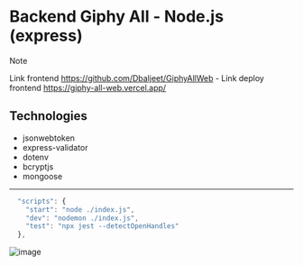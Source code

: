 # Backend Giphy All - Node.js (express)

> [!NOTE]
> Link frontend https://github.com/Dbaljeet/GiphyAllWeb  - Link deploy frontend https://giphy-all-web.vercel.app/

## Technologies
* jsonwebtoken
* express-validator
* dotenv
* bcryptjs
* mongoose

---

```js
  "scripts": {
    "start": "node ./index.js",
    "dev": "nodemon ./index.js",
    "test": "npx jest --detectOpenHandles"
  },
  ```


![image](https://github.com/Dbaljeet/Backend-GiphyAll/assets/97411557/944e49ed-ab5d-493d-82e4-bfba96c9d891)
